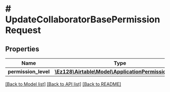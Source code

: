 # # UpdateCollaboratorBasePermissionRequest

## Properties

Name | Type | Description | Notes
------------ | ------------- | ------------- | -------------
**permission_level** | [**\Ez128\Airtable\Model\ApplicationPermissionLevels**](ApplicationPermissionLevels.md) |  |

[[Back to Model list]](../../README.md#models) [[Back to API list]](../../README.md#endpoints) [[Back to README]](../../README.md)

